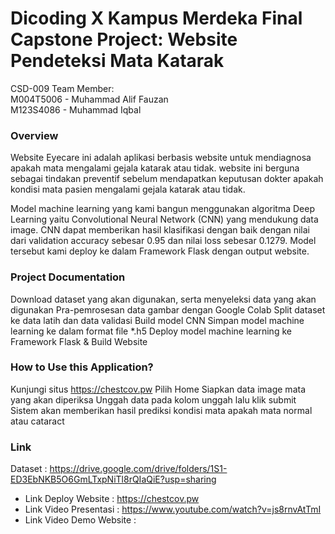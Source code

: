 # Dicoding X Kampus Merdeka Final Capstone Project: Website Pendeteksi Mata Katarak
CSD-009 Team Member: <br />
M004T5006 - Muhammad Alif Fauzan <br />
M123S4086 - Muhammad Iqbal <br />

### Overview <br />
Website Eyecare ini adalah aplikasi berbasis website untuk mendiagnosa apakah mata mengalami gejala katarak atau tidak. website ini berguna sebagai tindakan preventif sebelum mendapatkan keputusan dokter apakah kondisi mata pasien mengalami gejala katarak atau tidak.

Model machine learning yang kami bangun menggunakan algoritma Deep Learning yaitu Convolutional Neural Network (CNN) yang mendukung data image. CNN dapat memberikan hasil klasifikasi dengan baik dengan nilai dari validation accuracy sebesar 0.95 dan nilai loss sebesar 0.1279. Model tersebut kami deploy ke dalam Framework Flask dengan output website.

### Project Documentation <br />
Download dataset yang akan digunakan, serta menyeleksi data yang akan digunakan
Pra-pemrosesan data gambar dengan Google Colab
Split dataset ke data latih dan data validasi
Build model CNN
Simpan model machine learning ke dalam format file *.h5
Deploy model machine learning ke Framework Flask & Build Website
### How to Use this Application? <br />
Kunjungi situs https://chestcov.pw
Pilih Home
Siapkan data image mata yang akan diperiksa
Unggah data pada kolom unggah lalu klik submit
Sistem akan memberikan hasil prediksi kondisi mata apakah mata normal atau cataract
### Link <br />
Dataset :
https://drive.google.com/drive/folders/1S1-ED3EbNKB5O6GmLTxpNiTl8rQIaQiE?usp=sharing
* Link Deploy Website : https://chestcov.pw
* Link Video Presentasi : https://www.youtube.com/watch?v=js8rnvAtTmI
* Link Video Demo Website :
